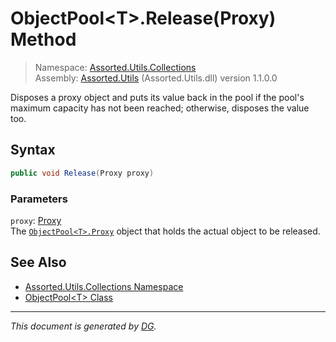 ﻿# ObjectPool\<T>.Release(Proxy) Method

> Namespace: [Assorted.Utils.Collections](index.md#assortedutilscollections-namespace)\
> Assembly: [Assorted.Utils](index.md) (Assorted.Utils.dll) version 1.1.0.0

Disposes a proxy object and puts its value back in the pool if the pool's maximum capacity has not been reached; otherwise, disposes the value too.

## Syntax

```csharp
public void Release(Proxy proxy)
```

### Parameters

`proxy`: [Proxy](Assorted.Utils.Collections.ObjectPool-1.Proxy.md)\
The [`ObjectPool<T>.Proxy`](Assorted.Utils.Collections.ObjectPool-1.Proxy.md) object that holds the actual object to be released.

## See Also

- [Assorted.Utils.Collections Namespace](index.md#assortedutilscollections-namespace)
- [ObjectPool\<T> Class](Assorted.Utils.Collections.ObjectPool-1.md)

---

_This document is generated by [DG](https://github.com/Khojasteh/dg)._
